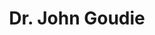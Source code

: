 ---
layout: page
title: Dr. John Goudie
staff-pic: instructional/Dr. John Goudie.jpg
email: JGoudie@kamsc.k12.mi.us
---